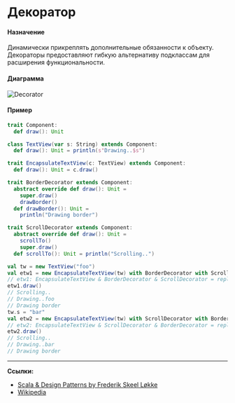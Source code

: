 # Декоратор

#### Назначение

Динамически прикреплять дополнительные обязанности к объекту. 
Декораторы предоставляют гибкую альтернативу подклассам для расширения функциональности.

#### Диаграмма

![Decorator](https://upload.wikimedia.org/wikipedia/ru/0/00/Decorator_template.png)

#### Пример

```scala
trait Component:
  def draw(): Unit

class TextView(var s: String) extends Component:
  def draw(): Unit = println(s"Drawing..$s")

trait EncapsulateTextView(c: TextView) extends Component:
  def draw(): Unit = c.draw()

trait BorderDecorator extends Component:
  abstract override def draw(): Unit =
    super.draw()
    drawBorder()
  def drawBorder(): Unit =
    println("Drawing border")

trait ScrollDecorator extends Component:
  abstract override def draw(): Unit =
    scrollTo()
    super.draw()
  def scrollTo(): Unit = println("Scrolling..")
```

```scala
val tw = new TextView("foo")
val etw1 = new EncapsulateTextView(tw) with BorderDecorator with ScrollDecorator
// etw1: EncapsulateTextView & BorderDecorator & ScrollDecorator = repl.MdocSession$$anon$2@7d6a5d30
etw1.draw()
// Scrolling..
// Drawing..foo
// Drawing border
tw.s = "bar"
val etw2 = new EncapsulateTextView(tw) with ScrollDecorator with BorderDecorator
// etw2: EncapsulateTextView & ScrollDecorator & BorderDecorator = repl.MdocSession$$anon$6@88da5b
etw2.draw()
// Scrolling..
// Drawing..bar
// Drawing border
```


---

**Ссылки:**

- [Scala & Design Patterns by Frederik Skeel Løkke](https://www.scala-lang.org/old/sites/default/files/FrederikThesis.pdf)
- [Wikipedia](https://ru.wikipedia.org/wiki/%D0%94%D0%B5%D0%BA%D0%BE%D1%80%D0%B0%D1%82%D0%BE%D1%80_(%D1%88%D0%B0%D0%B1%D0%BB%D0%BE%D0%BD_%D0%BF%D1%80%D0%BE%D0%B5%D0%BA%D1%82%D0%B8%D1%80%D0%BE%D0%B2%D0%B0%D0%BD%D0%B8%D1%8F))
